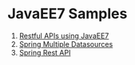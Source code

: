 # JavaEE7 Samples

1. [Restful APIs using JavaEE7](https://github.com/stsourdos/java-examples/blob/master/JavaEE7RestWF)
2. [Spring Multiple Datasources](https://github.com/stsourdos/java-examples/blob/master/spring-multiple-datasource)
3. [Spring Rest API](https://github.com/stsourdos/java-examples/blob/master/spring-rest-api)
